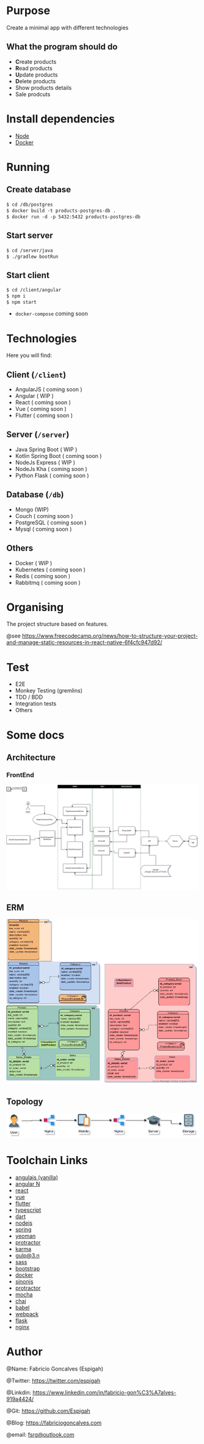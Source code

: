 # Purpose

Create a minimal app with different technologies

## What the program should do

* <strong>C</strong>reate products
* <strong>R</strong>ead products
* <strong>U</strong>pdate products
* <strong>D</strong>elete products
* Show products details
* Sale prodcuts


# Install dependencies

* [Node](https://nodejs.org/en/download/)
* [Docker](https://docs.docker.com/docker-for-windows/install/)

# Running

## Create database

    $ cd /db/postgres
    $ docker build -t products-postgres-db .
    $ docker run -d -p 5432:5432 products-postgres-db

## Start server

    $ cd /server/java
    $ ./gradlew bootRun

## Start client

    $ cd /client/angular
    $ npm i
    $ npm start  

* `docker-compose` coming soon

# Technologies

Here you will find:


## Client (`/client`)

* AngularJS ( coming soon )
* Angular  ( WIP )
* React ( coming soon )
* Vue ( coming soon )
* Flutter ( coming soon )

## Server (`/server`)

* Java Spring Boot  ( WIP )
* Kotlin Spring Boot  ( coming soon )
* NodeJs Express ( WIP )
* NodeJs Kha ( coming soon )
* Python Flask  ( coming soon )

## Database (`/db`)

* Mongo (WIP)
* Couch ( coming soon )
* PostgreSQL ( coming soon )
* Mysql ( coming soon )

## Others 

* Docker ( WIP )
* Kubernetes ( coming soon )
* Redis  ( coming soon )
* Rabbitmq  ( coming soon )

# Organising

The project structure based on features.

@see https://www.freecodecamp.org/news/how-to-structure-your-project-and-manage-static-resources-in-react-native-6f4cfc947d92/

# Test

* E2E
* Monkey Testing (gremlins)
* TDD / BDD
* Integration tests 
* Others

# Some docs

## Architecture

### FrontEnd

![architecture](docs/Architecture.jpg)

## ERM

![erm](docs/Product.vpd.jpg)

## Topology

![topology](docs/Topology.jpg)


# Toolchain Links

- [angulajs (vanilla)](https://angularjs.org/)
- [angular N](https://angular.io/)
- [react](https://pt-br.reactjs.org/)
- [vue](https://vuejs.org/)
- [flutter](https://flutter.dev/)
- [typescript](https://www.typescriptlang.org/)
- [dart](https://dart.dev/)
- [nodejs](https://nodejs.org/en/)
- [spring](https://spring.io/projects/spring-boot)
- [yeoman](https://yeoman.io/)
- [protractor](http://www.protractortest.org/#/)
- [karma](https://karma-runner.github.io/latest/index.html)
- [gulp@3.n](https://gulpjs.com/)
- [sass](https://sass-lang.com/)
- [bootstrap](https://getbootstrap.com/docs/3.3/)
- [docker](https://www.docker.com/)
- [sinonjs](https://sinonjs.org/)
- [protractor](https://www.protractortest.org/#/)
- [mocha](https://mochajs.org/)
- [chai](https://www.chaijs.com/)
- [babel](https://babeljs.io/)
- [webpack](https://webpack.js.org/)
- [flask](https://palletsprojects.com/p/flask/)
- [nginx](https://www.nginx.com)


# Author

@Name: Fabricio Goncalves (Espigah)

@Twitter: https://twitter.com/espigah

@Linkdin: https://www.linkedin.com/in/fabricio-gon%C3%A7alves-919a4424/

@Git: https://github.com/Espigah

@Blog: https://fabriciogoncalves.com

@email: fsrg@outlook.com


